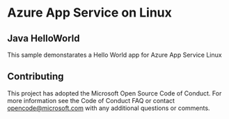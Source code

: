 
# Azure App Service on Linux

## Java HelloWorld

This sample demonstarates a Hello World app for Azure App Service Linux

## Contributing

This project has adopted the Microsoft Open Source Code of Conduct. For more information see the Code of Conduct FAQ or contact opencode@microsoft.com with any additional questions or comments.
